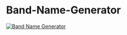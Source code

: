 # Band-Name-Generator

[![Band Name Generator](https://img.youtube.com/vi/tXchpagHRWw/0.jpg)](https://youtu.be/tXchpagHRWw)
